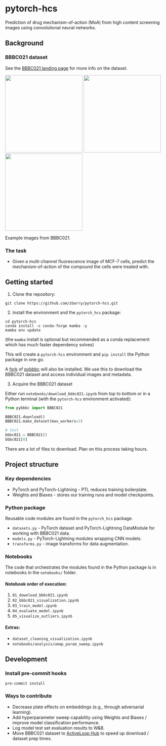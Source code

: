 # pytorch-hcs

Prediction of drug mechanism-of-action (MoA) from high content screening images
using convolutional neural networks.

## Background

### BBBC021 dataset

See the [BBBC021 landing page](https://bbbc.broadinstitute.org/BBBC021) for more info on the dataset.

<img src="https://data.broadinstitute.org/bbbc/BBBC021/aurora-kinase-inhibitor.png" width="250" />
<img src="https://data.broadinstitute.org/bbbc/BBBC021/tubulin-stabilizer.png" width="250" />
<img src="https://data.broadinstitute.org/bbbc/BBBC021/monoaster.png" width="250" />

Example images from BBBC021.

### The task

- Given a multi-channel fluorescence image of MCF-7 cells,
predict the mechanism-of-action of the compound the cells were treated with.

## Getting started

1. Clone the repository:

```
git clone https://github.com/zbarry/pytorch-hcs.git
```

2. Install the environment and the `pytorch_hcs` package:

```
cd pytorch-hcs
conda install -c conda-forge mamba -y
mamba env update
```

(the `mamba` install is optional but recommended as a conda replacement which has much faster dependency solves)

This will create a `pytorch-hcs` environment and `pip install` the Python package in one go.

A [fork](https://github.com/zbarry/pybbbc) of [pybbbc](https://github.com/giacomodeodato/pybbbc) will also be installed.
We use this to download the BBBC021 dataset and access individual images and metadata.

3. Acquire the BBBC021 dataset

Either run `notebooks/download_bbbc021.ipynb` from top to bottom or in a Python terminal (with the `pytorch-hcs` environment activated):

```python
from pybbbc import BBBC021

BBBC021.download()
BBBC021.make_dataset(max_workers=2)

# test
bbbc021 = BBBC021()
bbbc021[0]
```

There are a lot of files to download.
Plan on this process taking hours.

## Project structure

### Key dependencies

- PyTorch and PyTorch-Lightning - PTL reduces training boilerplate.
- Weights and Biases - stores our training runs and model checkpoints.

### Python package

Reusable code modules are found in the `pytorch_hcs` package.

* `datasets.py` - PyTorch dataset and PyTorch-Lightning DataModule for working with BBBC021 data.
* `models.py` - PyTorch-Lightning modules wrapping CNN models.
* `transforms.py` - image transforms for data augmentation.

### Notebooks

The code that orchestrates the modules found in the Python package is in notebooks in the `notebooks/` folder.

#### Notebook order of execution:

1. `01_download_bbbc021.ipynb`
2. `02_bbbc021_visualization.ipynb`
3. `03_train_model.ipynb`
4. `04_evaluate_model.ipynb`
5. `05_visualize_outliers.ipynb`

#### Extras:

* `dataset_cleaning_visualization.ipynb`
* `notebooks/analysis/umap_param_sweep.ipynb`

## Development

### Install pre-commit hooks

`pre-commit install`

### Ways to contribute

- Decrease plate effects on embeddings (e.g., through adversarial learning).
- Add hyperparameter sweep capability using Weights and Biases / improve model classification performance.
- Log model test set evaluation results to W&B.
- Move BBBC021 dataset to [ActiveLoop Hub](https://docs.activeloop.ai/) to speed up download / dataset prep times.
